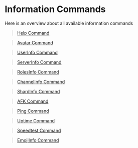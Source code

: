 # Information Commands

Here is an overview about all available information commands

>[Help Command](./help.md)

>[Avatar Command](./avatar.md)

>[UserInfo Command](./userinfo.md)

>[ServerInfo Command](./serverinfo.md)

>[RolesInfo Command](./roleinfo.md)

>[ChannelInfo Command](./channelinfo.md)

>[ShardInfo Command](./shardinfo.md)

>[AFK Command](./afk.md)

>[Ping Command](./ping.md)

>[Uptime Command](./uptime.md)

>[Speedtest Command](./speedtest.md)

>[EmojiInfo Command](./emojiinfo.md)

<CustomLayout/>